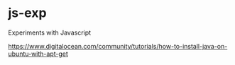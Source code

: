# js-exp
Experiments with Javascript

https://www.digitalocean.com/community/tutorials/how-to-install-java-on-ubuntu-with-apt-get
